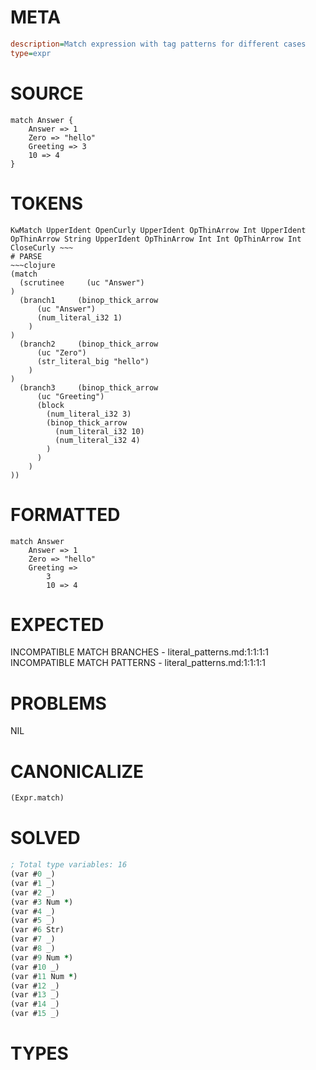 # META
~~~ini
description=Match expression with tag patterns for different cases
type=expr
~~~
# SOURCE
~~~roc
match Answer {
    Answer => 1
    Zero => "hello"
    Greeting => 3
    10 => 4
}
~~~
# TOKENS
~~~text
KwMatch UpperIdent OpenCurly UpperIdent OpThinArrow Int UpperIdent OpThinArrow String UpperIdent OpThinArrow Int Int OpThinArrow Int CloseCurly ~~~
# PARSE
~~~clojure
(match
  (scrutinee     (uc "Answer")
)
  (branch1     (binop_thick_arrow
      (uc "Answer")
      (num_literal_i32 1)
    )
)
  (branch2     (binop_thick_arrow
      (uc "Zero")
      (str_literal_big "hello")
    )
)
  (branch3     (binop_thick_arrow
      (uc "Greeting")
      (block
        (num_literal_i32 3)
        (binop_thick_arrow
          (num_literal_i32 10)
          (num_literal_i32 4)
        )
      )
    )
))
~~~
# FORMATTED
~~~roc
match Answer
	Answer => 1
	Zero => "hello"
	Greeting =>
		3
		10 => 4
~~~
# EXPECTED
INCOMPATIBLE MATCH BRANCHES - literal_patterns.md:1:1:1:1
INCOMPATIBLE MATCH PATTERNS - literal_patterns.md:1:1:1:1
# PROBLEMS
NIL
# CANONICALIZE
~~~clojure
(Expr.match)
~~~
# SOLVED
~~~clojure
; Total type variables: 16
(var #0 _)
(var #1 _)
(var #2 _)
(var #3 Num *)
(var #4 _)
(var #5 _)
(var #6 Str)
(var #7 _)
(var #8 _)
(var #9 Num *)
(var #10 _)
(var #11 Num *)
(var #12 _)
(var #13 _)
(var #14 _)
(var #15 _)
~~~
# TYPES
~~~roc
~~~
